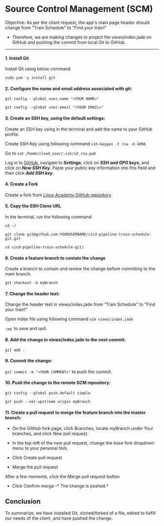 # Source Control Management (SCM)

Objective: As per the client request, the app's main page header should change from "Train Schedule" to "Find your train!”
- Therefore, we are making changes to project file views/index.jade on GitHub and pushing the commit from local Git to GitHub.

-----------

#### 1. Install Git 
Install Git using below command 

`sudo yum -y install git`

#### 2. Configure the name and email address associated with git:

`git config --global user.name "<YOUR NAME>"`

`git config --global user.email "<YOUR EMAIL>"`

#### 3. Create an SSH key, using the default settings:

Create an SSH key using in the terminal and add the same to your GitHub profile. 

Create SSH Key using following command  `ssh-keygen -t rsa -b 4096`

Go to `cat /home/cloud_user/.ssh/id_rsa.pub`

Log in to [GitHub](https://github.com/ "GitHub"), navigate to ***Settings***, click on ***SSH and GPG keys***, and click on ***New SSH Key***. Paste your public key information into this field and then click ***Add SSH key***.

#### 4. Create a Fork

Create a fork from [Linux Academy GitHub repository](https://github.com/linuxacademy/cicd-pipeline-train-schedule-git "Linux Academy GitHub repository").

#### 5. Copy the SSH Clone URL

In the terminal, run the following command:

`cd ~/`

`git clone git@github.com:YOURUSERNAME/cicd-pipeline-train-schedule-git.git`

`cd cicd-pipeline-train-schedule-git/`

#### 6. Create a feature branch to contain the change

Create a branch to contain and review the change before commiting to the main branch. 

`git checkout -b myBranch`

#### 7. Change the header text:

Change the header text in views/index.jade from “Train Schedule" to "Find your train!"

Open index file using following command `vim views/index.jade`

`:wq `to save and quit.

#### 8. Add the change in views/index.jade to the next commit:

`git add .`

#### 9. Commit the change:

`git commit -m "<YOUR COMMENT>"` to push the commit. 

#### 10. Push the change to the remote SCM repository:

`git config --global push.default simple`

`git push --set-upstream origin myBranch`

#### 11. Create a pull request to merge the feature branch into the master branch:

- On the GitHub fork page, click Branches, locate myBranch under Your branches, and click New pull request.

- In the top-left of the new pull request, change the base fork dropdown menu to your personal fork.

- Click Create pull request

- Merge the pull request

After a few moments, click the Merge pull request button
- Click Confirm merge
-* The change is pushed.*

## Conclusion
To summarize, we have installed Git, cloned/forked of a file, edited to fulfill our needs of the client, and have pushed the change.  
